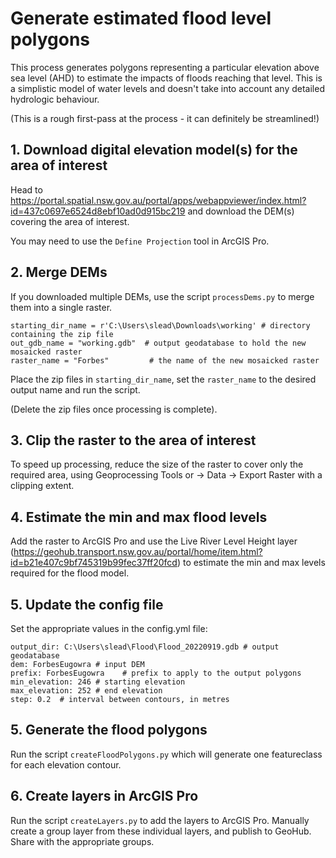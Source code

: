 # Generate estimated flood level polygons

This process generates polygons representing a particular elevation above sea level (AHD) to estimate the impacts of floods reaching that level. This is a simplistic model of water levels and doesn't take into account any detailed hydrologic behaviour.

(This is a rough first-pass at the process - it can definitely be streamlined!)

## 1. Download digital elevation model(s) for the area of interest

Head to https://portal.spatial.nsw.gov.au/portal/apps/webappviewer/index.html?id=437c0697e6524d8ebf10ad0d915bc219 and download the DEM(s) covering the area of interest.

You may need to use the `Define Projection` tool in ArcGIS Pro.

## 2. Merge DEMs

If you downloaded multiple DEMs, use the script `processDems.py` to merge them into a single raster.

```
starting_dir_name = r'C:\Users\slead\Downloads\working' # directory containing the zip file
out_gdb_name = "working.gdb"  # output geodatabase to hold the new mosaicked raster
raster_name = "Forbes"         # the name of the new mosaicked raster
```

Place the zip files in `starting_dir_name`, set the `raster_name` to the desired output name and run the script.

(Delete the zip files once processing is complete).

## 3. Clip the raster to the area of interest

To speed up processing, reduce the size of the raster to cover only the required area, using Geoprocessing Tools or -> Data -> Export Raster with a clipping extent.

## 4. Estimate the min and max flood levels

Add the raster to ArcGIS Pro and use the Live River Level Height layer (https://geohub.transport.nsw.gov.au/portal/home/item.html?id=b21e407c9bf745319b99fec37ff20fcd) to estimate the min and max levels required for the flood model.

## 5. Update the config file

Set the appropriate values in the config.yml file:

```
output_dir: C:\Users\slead\Flood\Flood_20220919.gdb # output geodatabase
dem: ForbesEugowra # input DEM
prefix: ForbesEugowra    # prefix to apply to the output polygons
min_elevation: 246 # starting elevation
max_elevation: 252 # end elevation
step: 0.2  # interval between contours, in metres
```

## 5. Generate the flood polygons

Run the script `createFloodPolygons.py` which will generate one featureclass for each elevation contour.

## 6. Create layers in ArcGIS Pro

Run the script `createLayers.py` to add the layers to ArcGIS Pro. Manually create a group layer from these individual layers, and publish to GeoHub. Share with the appropriate groups.